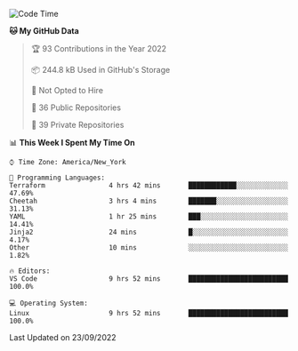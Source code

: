 <!--START_SECTION:waka-->
![Code Time](http://img.shields.io/badge/Code%20Time-99%20hrs%201%20min-blue)

**🐱 My GitHub Data** 

> 🏆 93 Contributions in the Year 2022
 > 
> 📦 244.8 kB Used in GitHub's Storage 
 > 
> 🚫 Not Opted to Hire
 > 
> 📜 36 Public Repositories 
 > 
> 🔑 39 Private Repositories  
 > 
📊 **This Week I Spent My Time On** 

```text
⌚︎ Time Zone: America/New_York

💬 Programming Languages: 
Terraform                4 hrs 42 mins       ████████████░░░░░░░░░░░░░   47.69% 
Cheetah                  3 hrs 4 mins        ███████░░░░░░░░░░░░░░░░░░   31.13% 
YAML                     1 hr 25 mins        ███░░░░░░░░░░░░░░░░░░░░░░   14.41% 
Jinja2                   24 mins             █░░░░░░░░░░░░░░░░░░░░░░░░   4.17% 
Other                    10 mins             ░░░░░░░░░░░░░░░░░░░░░░░░░   1.82%

🔥 Editors: 
VS Code                  9 hrs 52 mins       █████████████████████████   100.0%

💻 Operating System: 
Linux                    9 hrs 52 mins       █████████████████████████   100.0%

```


 Last Updated on 23/09/2022
<!--END_SECTION:waka-->